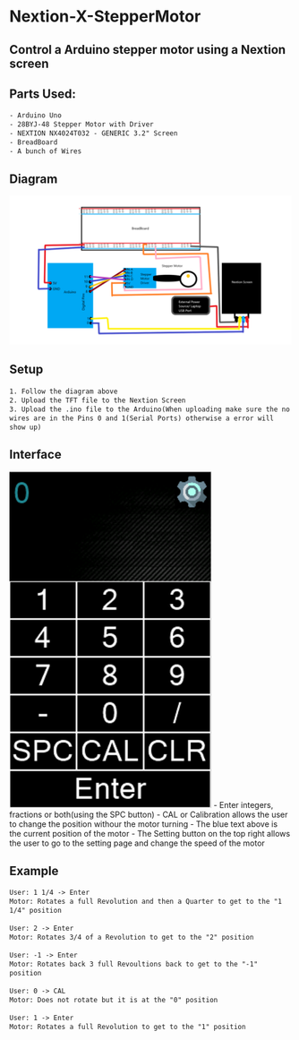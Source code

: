 # Nextion-X-StepperMotor
## Control a Arduino stepper motor using a Nextion screen

## Parts Used:
	- Arduino Uno
	- 28BYJ-48 Stepper Motor with Driver
	- NEXTION NX4024T032 - GENERIC 3.2" Screen
	- BreadBoard
	- A bunch of Wires

## Diagram
![Diagram](diagram.png)

## Setup
	1. Follow the diagram above
	2. Upload the TFT file to the Nextion Screen
	3. Upload the .ino file to the Arduino(When uploading make sure the no wires are in the Pins 0 and 1(Serial Ports) otherwise a error will show up)

## Interface
![Interface](interface.png)
	- Enter integers, fractions or both(using the SPC button)
	- CAL or Calibration allows the user to change the position withour the motor turning
	- The blue text above is the current position of the motor
	- The Setting button on the top right allows the user to go to the setting page and change the speed of the motor

## Example
	User: 1 1/4 -> Enter
	Motor: Rotates a full Revolution and then a Quarter to get to the "1 1/4" position
	
	User: 2 -> Enter
	Motor: Rotates 3/4 of a Revolution to get to the "2" position
	
	User: -1 -> Enter
	Motor: Rotates back 3 full Revoultions back to get to the "-1" position 
	
	User: 0 -> CAL
	Motor: Does not rotate but it is at the "0" position
	
	User: 1 -> Enter
	Motor: Rotates a full Revolution to get to the "1" position
